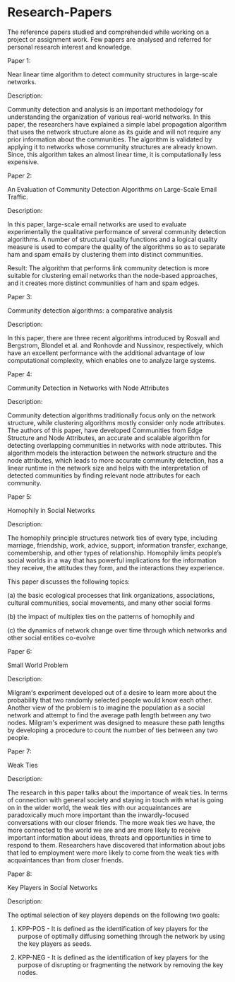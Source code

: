 # Research-Papers

The reference papers studied and comprehended while working on a project or assignment work. Few papers are analysed and referred for personal research interest and knowledge.

Paper 1:

Near linear time algorithm to detect community structures in large-scale networks.

Description:

Community detection and analysis is an important methodology for understanding the organization of various real-world networks. In this paper, the researchers have explained a simple label propagation algorithm that uses the network structure alone as its guide and will not require any prior information about the communities. The algorithm is validated by applying it to networks whose community structures are already known. Since, this algorithm takes an almost linear time, it is computationally less expensive.

Paper 2:

An Evaluation of Community Detection Algorithms on Large-Scale Email Traffic.

Description:

In this paper, large-scale email networks are used to evaluate experimentally the qualitative performance of several community detection algorithms. A number of structural quality functions and a logical quality measure is used to compare the quality of the algorithms so as to separate ham and spam emails by clustering them into distinct communities.

Result: The algorithm that performs link community detection is more suitable for clustering email networks than the node-based approaches, and it creates more distinct communities of ham and spam edges.

Paper 3:

Community detection algorithms: a comparative analysis

Description:

In this paper, there are three recent algorithms introduced by Rosvall and Bergstrom, Blondel et al. and Ronhovde and Nussinov, respectively, which have an excellent performance with the additional advantage of low computational complexity, which enables one to analyze large systems.

Paper 4:

Community Detection in Networks with Node Attributes

Description:

Community detection algorithms traditionally focus only on the network structure, while clustering algorithms mostly consider only node attributes. The authors of this paper, have developed Communities from Edge Structure and Node Attributes, an accurate and scalable algorithm for detecting overlapping communities in networks with node attributes. This algorithm models the interaction between the network structure and the node attributes, which leads to more accurate community detection, has a linear runtime in the network size and helps with the interpretation of detected communities by finding relevant node attributes for each community.

Paper 5: 

Homophily in Social Networks

Description:

The homophily principle structures network ties of every type, including marriage, friendship, work, advice, support, information transfer, exchange, comembership, and other types of relationship. Homophily limits people’s social worlds in a way that has powerful implications for the information they receive, the attitudes they form, and the interactions they experience.

This paper discusses the following topics:

(a) the basic ecological processes that link organizations, associations, cultural communities, social movements, and many other social forms 

(b) the impact of multiplex ties on the patterns of homophily and 

(c) the dynamics of network change over time through which networks and other social entities co-evolve

Paper 6:

Small World Problem

Description:

Milgram's experiment developed out of a desire to learn more about the probability that two randomly selected people would know each other. Another view of the problem is to imagine the population as a social network and attempt to find the average path length between any two nodes. Milgram's experiment was designed to measure these path lengths by developing a procedure to count the number of ties between any two people.

Paper 7:

Weak Ties

Description:

The research in this paper talks about the importance of weak ties. In terms of connection with general society and staying in touch with what is going on in the wider world, the weak ties with our acquaintances are paradoxically much more important than the inwardly-focused conversations with our closer friends. The more weak ties we have, the more connected to the world we are and are more likely to receive important information about ideas, threats and opportunities in time to respond to them. Researchers have discovered that information about jobs that led to employment were more likely to come from the weak ties with acquaintances than from closer friends.

Paper 8:
 
Key Players in Social Networks

Description:

The optimal selection of key players depends on the following two goals:

1. KPP-POS - It is defined as the identification of key players for the purpose of optimally diffusing something through the network by using the key players as seeds.

2. KPP-NEG - It is defined as the identification of key players for the purpose of disrupting or fragmenting the network by removing the key nodes.
